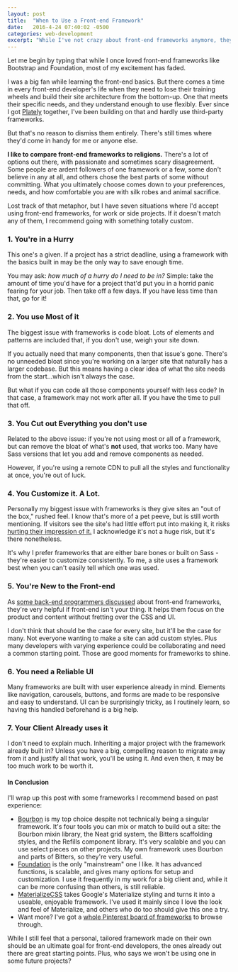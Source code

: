 ```yaml
---
layout: post
title:  "When to Use a Front-end Framework"
date:   2016-4-24 07:40:02 -0500
categories: web-development
excerpt: "While I've not crazy about front-end frameworks anymore, they're still handy at times."
---
```


Let me begin by typing that while I once loved front-end frameworks like Bootstrap and Foundation, most of my excitement has faded.

I was a big fan while learning the front-end basics. But there comes a time in every front-end developer's life when they need to lose their training wheels and build their site architecture from the bottom-up. One that meets their specific needs, and they understand enough to use flexibly. Ever since I got [Plately](https://github.com/maxx1128/Plately) together, I've been building on that and hardly use third-party frameworks.

But that's no reason to dismiss them entirely. There's still times where they'd come in handy for me or anyone else.

**I like to compare front-end frameworks to religions.** There's a lot of options out there, with passionate and sometimes scary disagreement. Some people are ardent followers of one framework or a few, some don't believe in any at all, and others chose the best parts of some without committing. What you ultimately choose comes down to your preferences, needs, and how comfortable you are with silk robes and animal sacrifice.

Lost track of that metaphor, but I have seven situations where I'd accept using front-end frameworks, for work or side projects. If it doesn't match any of them, I recommend going with something totally custom.

### 1. You're in a Hurry

This one's a given. If a project has a strict deadline, using a framework with the basics built in may be the only way to save enough time.

You may ask: *how much of a hurry do I need to be in?* Simple: take the amount of time you'd have for a project that'd put you in a horrid panic fearing for your job. Then take off a few days. If you have less time than that, go for it!

### 2. You use Most of it

The biggest issue with frameworks is code bloat. Lots of elements and patterns are included that, if you don't use, weigh your site down.

If you actually need that many components, then that issue's gone. There's no unneeded bloat since you're working on a larger site that naturally has a larger codebase. But this means having a clear idea of what the site needs from the start...which isn't always the case.

But what if you can code all those components yourself with less code? In that case, a framework may not work after all. If you have the time to pull that off.

### 3. You Cut out Everything you don't use

Related to the above issue: if you're not using most or all of a framework, but can remove the bloat of what's **not** used, that works too. Many have Sass versions that let you add and remove components as needed.

However, if you're using a remote CDN to pull all the styles and functionality at once, you're out of luck.

### 4. You Customize it. A Lot.

Personally my biggest issue with frameworks is they give sites an "out of the box," rushed feel. I know that's more of a pet peeve, but is still worth mentioning. If visitors see the site's had little effort put into making it, it risks [hurting their impression of it.](http://adventurega.me/bootstrap/) I acknowledge it's not a huge risk, but it's there nonetheless.

It's why I prefer frameworks that are either bare bones or built on Sass -  they're easier to customize consistently. To me, a site uses a framework best when you can't easily tell which one was used.

### 5. You're New to the Front-end

As [some back-end programmers discussed](https://news.ycombinator.com/item?id=11287413) about front-end frameworks, they're very helpful if front-end isn't your thing. It helps them focus on the product and content without fretting over the CSS and UI.

I don't think that should be the case for every site, but it'll be the case for many. Not everyone wanting to make a site can add custom styles. Plus many developers with varying experience could be collaborating and need a common starting point. Those are good moments for frameworks to shine.

### 6. You need a Reliable UI

Many frameworks are built with user experience already in mind. Elements like navigation, carousels, buttons, and forms are made to be responsive and easy to understand. UI can be surprisingly tricky, as I routinely learn, so having this handled beforehand is a big help.

### 7. Your Client Already uses it

I don't need to explain much. Inheriting a major project with the framework already built in? Unless you have a big, compelling reason to migrate away from it and justify all that work, you'll be using it. And even then, it may be too much work to be worth it.

#### In Conclusion

I'll wrap up this post with some frameworks I recommend based on past experience:

* [Bourbon](http://bourbon.io/) is my top choice despite not technically being a singular framework. It's four tools you can mix or match to build out a site: the Bourbon mixin library, the Neat grid system, the Bitters scaffolding styles, and the Refills component library. It's very scalable and you can use select pieces on other projects. My own framework uses Bourbon and parts of Bitters, so they're very useful.
* [Foundation](http://foundation.zurb.com/) is the only "mainstream" one I like. It has advanced functions, is scalable, and gives many options for setup and customization. I use it frequently in my work for a big client and, while it can be more confusing than others, is still reliable.
* [MaterializeCSS](http://materializecss.com/) takes Google's Materialize styling and turns it into a useable, enjoyable framework. I've used it mainly since I love the look and feel of Materialize, and others who do too should give this one a try.
* Want more? I've got a [whole Pinterest board of frameworks](https://www.pinterest.com/maxwell1128/frontend-frameworks/) to browse through.

While I still feel that a personal, tailored framework made on their own should be an ultimate goal for front-end developers, the ones already out there are great starting points. Plus, who says we won't be using one in some future projects?
